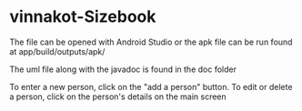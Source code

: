 # vinnakot-Sizebook

The file can be opened with Android Studio or the apk file can be run found at app/build/outputs/apk/

The uml file along with the javadoc is found in the doc folder

To enter a new person, click on the "add a person" button. To edit or delete a person, click on the person's details on the main screen
